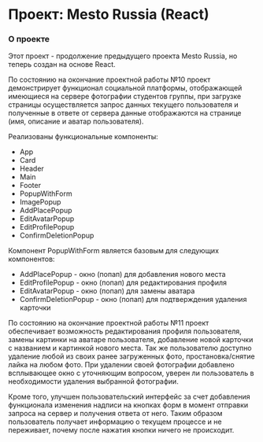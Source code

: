 # Проект: Mesto Russia (React)


### О проекте
Этот проект - продолжение предыдущего проекта Mesto Russia, но теперь создан на основе React.

По состоянию на окончание проектной работы №10 проект демонстрирует функционал социальной платформы, отображающей имеющиеся на сервере фотографии студентов группы, при загрузке страницы осуществляется запрос данных текущего пользователя и полученные в ответе от сервера данные отображаются на странице (имя, описание и аватар пользователя).

Реализованы функциональные компоненты:
- App
- Card
- Header
- Main
- Footer
- PopupWithForm
- ImagePopup
- AddPlacePopup
- EditAvatarPopup
- EditProfilePopup
- ConfirmDeletionPopup

Компонент PopupWithForm является базовым для следующих компонентов:
- AddPlacePopup - окно (попап) для добавления нового места
- EditProfilePopup - окно (попап) для редактирования профиля
- EditAvatarPopup - окно (попап) для замены аватара
- ConfirmDeletionPopup - окно (попап) для подтверждения удаления карточки

По состоянию на окончание проектной работы №11 проект обеспечивает возможность редактирования профиля пользователя, замены картинки на аватаре пользователя, добавление новой карточки с названием и картинкой нового места. Так же пользователю доступно удаление любой из своих ранее загруженных фото, простановка/снятие лайка на любом фото. При удалении своей фотографии добавлено всплывающее окно с уточняющим вопросом, уверен ли пользователь в необходимости удаления выбранной фотографии.

Кроме того, улучшен пользовательский интерфейс за счет добавления функционала изменения надписи на кнопках форм в момент отправки запроса на сервер и получения ответа от него. Таким образом пользователь получает информацию о текущем процессе и не переживает, почему после нажатия кнопки ничего не происходит.
